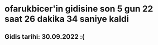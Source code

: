 # ofarukbicer'in gidisine son 5 gun 22 saat 26 dakika 34 saniye kaldi

## Gidis tarihi: 30.09.2022 :(